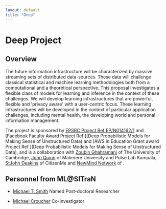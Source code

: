 ```yaml
---
layout: default
title: "Deep"
---
```

# Deep Project

## Overview

The future information infrastructure will be characterized by massive
streaming sets of distributed data-sources.  These data will challenge
classical statistical and machine learning methodologies both from a
computational and a theoretical perspective. This proposal
investigates a flexible class of models for learning and inference in
the context of these challenges. We will develop learning
infrastructures that are powerful, flexible and 'privacy aware' with a
user-centric focus. These learning infrastructures will be developed
in the context of particular application challenges, including mental
health, the developing world and personal information
management. 


The project is sponsored by [EPSRC Project Ref EP/N014162/1](http://gow.epsrc.ac.uk/NGBOViewGrant.aspx?GrantRef=EP/N014162/1) and [Facebook Faculty Award Project Ref ](Deep Probabilistic Models for Making Sense of Unstructured Data) and [AWS in Education Grant award Project Ref ](Deep Probabilistic Models for Making Sense of Unstructured Data),  and is a collaboration with [Zoubin Ghahramani](http://mlg.eng.cam.ac.uk/zoubin/) of The University of Cambridge, [John Quinn](http://air.ug/~jquinn/) of Makerere University and Pulse Lab Kampala, [StJohn Deakins](http://www.citizenme.com/) of CitizenMe and [NewMind Network](http://www.informatics.manchester.ac.uk/NewMind/Pages/default.aspx) of .

<a name="personnel"></a>

## Personnel from ML@SITraN

- [Michael T. Smith](http://www.michaeltsmith.org.uk/) Named Post-doctoral Researcher

- [Michael Croucher](http://www.walkingrandomly.com/) Co-investigator




